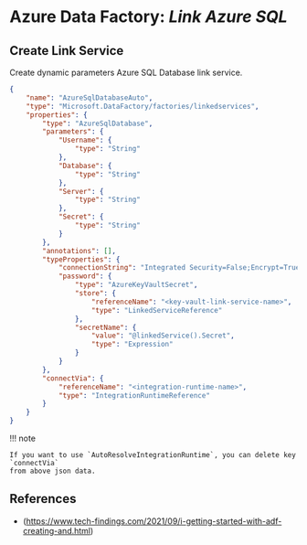 # Azure Data Factory: _Link Azure SQL_

## Create Link Service

Create dynamic parameters Azure SQL Database link service.

```json
{
    "name": "AzureSqlDatabaseAuto",
    "type": "Microsoft.DataFactory/factories/linkedservices",
    "properties": {
        "type": "AzureSqlDatabase",
        "parameters": {
            "Username": {
                "type": "String"
            },
            "Database": {
                "type": "String"
            },
            "Server": {
                "type": "String"
            },
            "Secret": {
                "type": "String"
            }
        },
        "annotations": [],
        "typeProperties": {
            "connectionString": "Integrated Security=False;Encrypt=True;Connection Timeout=30;Data Source=@{linkedService().Server};Initial Catalog=@{linkedService().Database};User ID=@{linkedService().Username}",
            "password": {
                "type": "AzureKeyVaultSecret",
                "store": {
                    "referenceName": "<key-vault-link-service-name>",
                    "type": "LinkedServiceReference"
                },
                "secretName": {
                    "value": "@linkedService().Secret",
                    "type": "Expression"
                }
            }
        },
        "connectVia": {
            "referenceName": "<integration-runtime-name>",
            "type": "IntegrationRuntimeReference"
        }
    }
}
```

!!! note

    If you want to use `AutoResolveIntegrationRuntime`, you can delete key `connectVia`
    from above json data.

## References

* (https://www.tech-findings.com/2021/09/i-getting-started-with-adf-creating-and.html)
